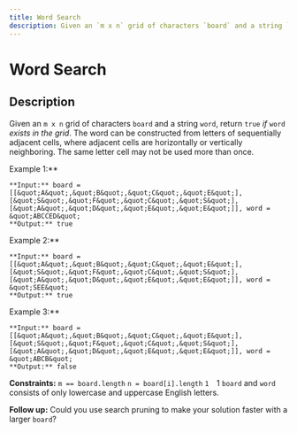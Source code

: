 ```yaml
---
title: Word Search
description: Given an `m x n` grid of characters `board` and a string `word`, return `true` *if* `word` *exists i
---
```

# Word Search
## Description
Given an `m x n` grid of characters `board` and a string `word`, return `true` *if* `word` *exists in the grid*.
The word can be constructed from letters of sequentially adjacent cells, where adjacent cells are horizontally or vertically neighboring. The same letter cell may not be used more than once.
 
Example 1:**

```
**Input:** board = [[&quot;A&quot;,&quot;B&quot;,&quot;C&quot;,&quot;E&quot;],[&quot;S&quot;,&quot;F&quot;,&quot;C&quot;,&quot;S&quot;],[&quot;A&quot;,&quot;D&quot;,&quot;E&quot;,&quot;E&quot;]], word = &quot;ABCCED&quot;
**Output:** true
```
Example 2:**

```
**Input:** board = [[&quot;A&quot;,&quot;B&quot;,&quot;C&quot;,&quot;E&quot;],[&quot;S&quot;,&quot;F&quot;,&quot;C&quot;,&quot;S&quot;],[&quot;A&quot;,&quot;D&quot;,&quot;E&quot;,&quot;E&quot;]], word = &quot;SEE&quot;
**Output:** true
```
Example 3:**

```
**Input:** board = [[&quot;A&quot;,&quot;B&quot;,&quot;C&quot;,&quot;E&quot;],[&quot;S&quot;,&quot;F&quot;,&quot;C&quot;,&quot;S&quot;],[&quot;A&quot;,&quot;D&quot;,&quot;E&quot;,&quot;E&quot;]], word = &quot;ABCB&quot;
**Output:** false
```
 
**Constraints:**
	`m == board.length`
	`n = board[i].length`
	`1 
	`1 
	`board` and `word` consists of only lowercase and uppercase English letters.
 
**Follow up:** Could you use search pruning to make your solution faster with a larger `board`?

